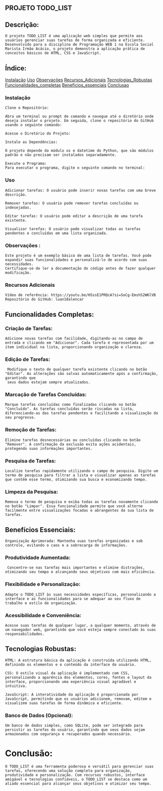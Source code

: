 ## PROJETO TODO_LIST

## Descrição:

    O projeto TODO_LIST é uma aplicação web simples que permite aos usuários gerenciar suas tarefas de forma organizada e eficiente. Desenvolvido para a disciplina de Programação WEB 1 na Escola Social Marista Irmão Acácio, o projeto demonstra a aplicação prática de conceitos básicos de HTML, CSS e JavaScript.

## Índice:

[Instalação](#instalação)
[Uso](#uso)
[Observações](#observações)
[Recursos_Adicionais](#recursos-adicionais)
[Tecnologias_Robustas](#tecnologias-robustas)
[Funcionalidades_completas](#funcionalidades-completas)
[Beneficios_essenciais](#benefícios-essenciais)
[Conclusao](#conclusão)


### Instalação
    Clone o Repositório:

    Abra um terminal ou prompt de comando e navegue até o diretório onde deseja instalar o projeto. Em seguida, clone o repositório do GitHub usando o seguinte comando:

    Acesse o Diretório do Projeto:

    Instale as Dependências:

    O projeto depende do módulo os e datetime do Python, que são módulos padrão e não precisam ser instalados separadamente.

    Execute o Programa:
    Para executar o programa, digite o seguinte comando no terminal:

### Uso

    Adicionar tarefas: O usuário pode inserir novas tarefas com uma breve 
    descrição.
    
    Remover tarefas: O usuário pode remover tarefas concluídas ou indesejadas.
    
    Editar tarefas: O usuário pode editar a descrição de uma tarefa existente.
    
    Visualizar tarefas: O usuário pode visualizar todas as tarefas pendentes e concluídas em uma lista organizada.

### Observações :

    Este projeto é um exemplo básico de uma lista de tarefas. Você pode expandir suas funcionalidades e personalizá-lo de acordo com suas necessidades.
    Certifique-se de ler a documentação do código antes de fazer qualquer modificação.
 
### Recursos Adicionais
    Vídeo de referência: https://youtu.be/HSssE1PRQcA?si=SoCg-EmshS2W6lVB 
    Repositório do GitHub: luan18alencar


## Funcionalidades Completas:

### Criação de Tarefas: 

    Adicione novas tarefas com facilidade, digitando-as no campo de entrada e clicando em "Adicionar". Cada tarefa é representada por um item individual na lista, proporcionando organização e clareza.

### Edição de Tarefas:

     Modifique o texto de qualquer tarefa existente clicando no botão "Editar". As alterações são salvas automaticamente após a confirmação, garantindo que 
     seus dados estejam sempre atualizados.

### Marcação de Tarefas Concluídas: 

    Marque tarefas concluídas como finalizadas clicando no botão "Concluído". As tarefas concluídas serão riscadas na lista, diferenciando-as das tarefas pendentes e facilitando a visualização do seu progresso.

### Remoção de Tarefas: 

    Elimine tarefas desnecessárias ou concluídas clicando no botão "Remover". A confirmação da exclusão evita ações acidentais, protegendo suas informações importantes.

### Pesquisa de Tarefas: 

    Localize tarefas rapidamente utilizando o campo de pesquisa. Digite um termo de pesquisa para filtrar a lista e visualizar apenas as tarefas que contêm esse termo, otimizando sua busca e economizando tempo.

### Limpeza da Pesquisa: 

    Remova o termo de pesquisa e exiba todas as tarefas novamente clicando no botão "Limpar". Essa funcionalidade permite que você alterne facilmente entre visualizações focadas e abrangentes da sua lista de tarefas.

## Benefícios Essenciais:

    Organização Aprimorada: Mantenha suas tarefas organizadas e sob controle, evitando o caos e a sobrecarga de informações.

### Produtividade Aumentada:
     Concentre-se nas tarefas mais importantes e elimine distrações, otimizando seu tempo e alcançando seus objetivos com mais eficiência.

### Flexibilidade e Personalização:
    Adapte o TODO_LIST às suas necessidades específicas, personalizando a interface e as funcionalidades para se adequar ao seu fluxo de trabalho e estilo de organização.

### Acessibilidade e Conveniência: 

    Acesse suas tarefas de qualquer lugar, a qualquer momento, através de um navegador web, garantindo que você esteja sempre conectado às suas responsabilidades.

## Tecnologias Robustas:

    HTML: A estrutura básica da aplicação é construída utilizando HTML, definindo os elementos e o conteúdo da interface do usuário.

    CSS: O estilo visual da aplicação é implementado com CSS, personalizando a aparência dos elementos, cores, fontes e layout da interface, proporcionando uma experiência visual agradável e intuitiva.

    JavaScript: A interatividade da aplicação é proporcionada por JavaScript, permitindo que os usuários adicionem, removam, editem e visualizem suas tarefas de forma dinâmica e eficiente.

### Banco de Dados (Opcional): 

    Um banco de dados simples, como SQLite, pode ser integrado para persistir as tarefas do usuário, garantindo que seus dados sejam armazenados com segurança e recuperados quando necessário.
    
# Conclusão:

    O TODO_LIST é uma ferramenta poderosa e versátil para gerenciar suas tarefas, oferecendo uma solução completa para organização, produtividade e personalização. Com recursos robustos, interface amigável e tecnologias confiáveis, o TODO_LIST se destaca como um aliado essencial para alcançar seus objetivos e otimizar seu tempo.


